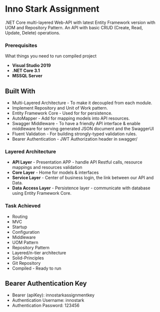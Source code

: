 # Inno Stark Assignment
.NET Core multi-layered Web-API with latest Entity Framework version with UOM and Repository Pattern. An API with basic CRUD (Create, Read, Update, Delete) operations.

### Prerequisites
What things you need to run compiled project
* **Visual Studio 2019**
* **.NET Core 3.1**
* **MSSQL Server**

## Built With
* Multi-Layered Architecture - To make it decoupled from each module.
* Implement Repository and Unit of Work pattern.
* Entity Framework Core - Used for for persistence.
* AutoMapper - Add for mapping models into API resources.
* Swagger Middleware - To have a friendly API interface & enable middleware for serving generated JSON document and the SwaggerUI
* Fluent Validation - For building strongly-typed validation rules.
* Bearer Authentication - JWT Authorization header in swagger/

### Layered Architecture
* **API Layer** - Presentation APP - handle API Restful calls, resource mappings and resources validation
* **Core Layer** - Home for models & interfaces
* **Service Layer** - Center of business login, the link between our API and Data.
* **Data Access Layer** - Persistence layer - communicate with database using Entity Framework Core.

### Task Achieved
* Routing
* MVC
* Startup
* Configuration
* Middleware
* UOM Pattern
* Repository Pattern
* Layered/n-tier architecture
* Solid-Principles
* Git Repository
* Compiled - Ready to run

## Bearer Authentication Key
- Bearer (apiKey): innostarkassignmentkey
- Authentication Username: innostark
- Authentication Password: 123456



